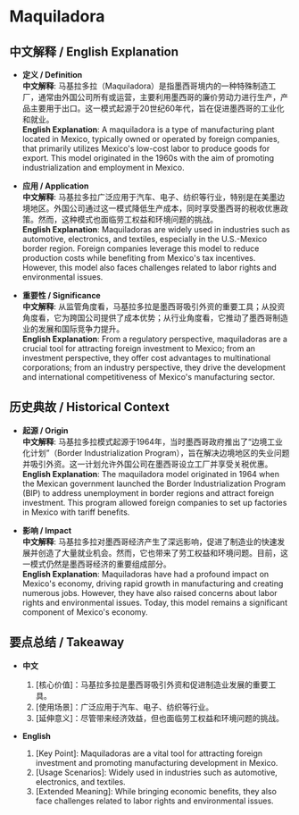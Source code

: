 # Maquiladora

## 中文解释 / English Explanation

* **定义 / Definition**  
  **中文解释**: 马基拉多拉（Maquiladora）是指墨西哥境内的一种特殊制造工厂，通常由外国公司所有或运营，主要利用墨西哥的廉价劳动力进行生产，产品主要用于出口。这一模式起源于20世纪60年代，旨在促进墨西哥的工业化和就业。  
  **English Explanation**: A maquiladora is a type of manufacturing plant located in Mexico, typically owned or operated by foreign companies, that primarily utilizes Mexico's low-cost labor to produce goods for export. This model originated in the 1960s with the aim of promoting industrialization and employment in Mexico.

* **应用 / Application**  
  **中文解释**: 马基拉多拉广泛应用于汽车、电子、纺织等行业，特别是在美墨边境地区。外国公司通过这一模式降低生产成本，同时享受墨西哥的税收优惠政策。然而，这种模式也面临劳工权益和环境问题的挑战。  
  **English Explanation**: Maquiladoras are widely used in industries such as automotive, electronics, and textiles, especially in the U.S.-Mexico border region. Foreign companies leverage this model to reduce production costs while benefiting from Mexico's tax incentives. However, this model also faces challenges related to labor rights and environmental issues.

* **重要性 / Significance**  
  **中文解释**: 从监管角度看，马基拉多拉是墨西哥吸引外资的重要工具；从投资角度看，它为跨国公司提供了成本优势；从行业角度看，它推动了墨西哥制造业的发展和国际竞争力提升。  
  **English Explanation**: From a regulatory perspective, maquiladoras are a crucial tool for attracting foreign investment to Mexico; from an investment perspective, they offer cost advantages to multinational corporations; from an industry perspective, they drive the development and international competitiveness of Mexico's manufacturing sector.

## 历史典故 / Historical Context

* **起源 / Origin**  
  **中文解释**: 马基拉多拉模式起源于1964年，当时墨西哥政府推出了“边境工业化计划”（Border Industrialization Program），旨在解决边境地区的失业问题并吸引外资。这一计划允许外国公司在墨西哥设立工厂并享受关税优惠。  
  **English Explanation**: The maquiladora model originated in 1964 when the Mexican government launched the Border Industrialization Program (BIP) to address unemployment in border regions and attract foreign investment. This program allowed foreign companies to set up factories in Mexico with tariff benefits.

* **影响 / Impact**  
  **中文解释**: 马基拉多拉对墨西哥经济产生了深远影响，促进了制造业的快速发展并创造了大量就业机会。然而，它也带来了劳工权益和环境问题。目前，这一模式仍然是墨西哥经济的重要组成部分。  
  **English Explanation**: Maquiladoras have had a profound impact on Mexico's economy, driving rapid growth in manufacturing and creating numerous jobs. However, they have also raised concerns about labor rights and environmental issues. Today, this model remains a significant component of Mexico's economy.

## 要点总结 / Takeaway

* **中文**  
  1. [核心价值]：马基拉多拉是墨西哥吸引外资和促进制造业发展的重要工具。
  2. [使用场景]：广泛应用于汽车、电子、纺织等行业。
  3. [延伸意义]：尽管带来经济效益，但也面临劳工权益和环境问题的挑战。

* **English**  
  1. [Key Point]: Maquiladoras are a vital tool for attracting foreign investment and promoting manufacturing development in Mexico.
  2. [Usage Scenarios]: Widely used in industries such as automotive, electronics, and textiles.
  3. [Extended Meaning]: While bringing economic benefits, they also face challenges related to labor rights and environmental issues.